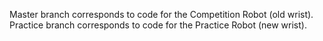 Master branch corresponds to code for the Competition Robot (old wrist).
Practice branch corresponds to code for the Practice Robot (new wrist).
